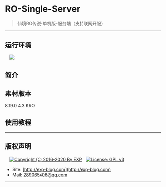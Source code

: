# RO-Single-Server

> 仙境RO传说-单机版-服务端（支持联网开服）

------

## 运行环境

　![](https://img.shields.io/badge/Platform-Windows%20x64-brightgreen.svg) 


## 简介

## 素材版本

8.19.0
4.3
KRO


## 使用教程


------

## 版权声明

　[![Copyright (C) 2016-2020 By EXP](https://img.shields.io/badge/Copyright%20(C)-2016~2019%20By%20EXP-blue.svg)](http://exp-blog.com)　[![License: GPL v3](https://img.shields.io/badge/License-GPL%20v3-blue.svg)](https://www.gnu.org/licenses/gpl-3.0)
  

- Site: [http://exp-blog.com](http://exp-blog.com) 
- Mail: <a href="mailto:289065406@qq.com?subject=[EXP's Github]%20Your%20Question%20（请写下您的疑问）&amp;body=What%20can%20I%20help%20you?%20（需要我提供什么帮助吗？）">289065406@qq.com</a>


------
